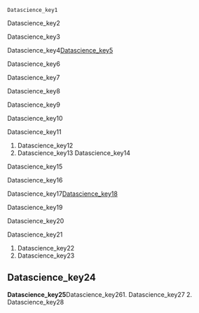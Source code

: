 ```ngMeta
Datascience_key1
```
Datascience_key2

Datascience_key3



Datascience_key4[Datascience_key5](https://datajobs.com/what-is-data-science)


Datascience_key6

Datascience_key7

Datascience_key8

Datascience_key9

Datascience_key10

Datascience_key11

1. Datascience_key12
2. Datascience_key13
Datascience_key14

Datascience_key15

Datascience_key16

Datascience_key17[Datascience_key18](LBzbsclFmHw)




Datascience_key19

Datascience_key20

Datascience_key21

1. Datascience_key22
2. Datascience_key23
## Datascience_key24
**Datascience_key25**Datascience_key261. Datascience_key27
2. Datascience_key28
